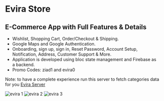 # Evira Store

## E-Commerce App with Full Features & Details

* Wishlist, Shopping Cart, Order/Checkout & Shipping.
* Google Maps and Google Authentication.
* Onboarding, sign up, sign in, Reset Password, Account Setup, Notification, Address, Customer Support & More.
* Application is developed using bloc state management and Firebase as a backend.
* Promo Codes: ziad1 and evira0

Note: to have a complete experience run this server to fetch categories data for you [Evira Server](https://github.com/ZyadAshraf7/server_for_evira/blob/master)

![evira 1](https://github.com/ZyadAshraf7/evira-store/assets/73830725/6c5e7a37-0286-41ba-97e6-b2eb06c7841b)
![evira 2](https://github.com/ZyadAshraf7/evira-store/assets/73830725/49493af4-4650-4a4f-aed6-a05a36e3756d)
![evira 3](https://github.com/ZyadAshraf7/evira-store/assets/73830725/f8407010-e915-42a0-baa3-3dbb6d586375)